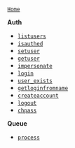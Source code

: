 [`Home`](home)

**Auth**

- [`listusers`](auth/listusers)
- [`isauthed`](auth/isauthed)
- [`setuser`](auth/setuser)
- [`getuser`](auth/getuser)
- [`impersonate`](auth/impersonate)
- [`login`](auth/login)
- [`user_exists`](auth/user_exists)
- [`getloginfromname`](auth/getloginfromname)
- [`createaccount`](auth/createaccount)
- [`logout`](auth/logout)
- [`chpass`](auth/chpass)

**Queue**

- [`process`](queue/process)
